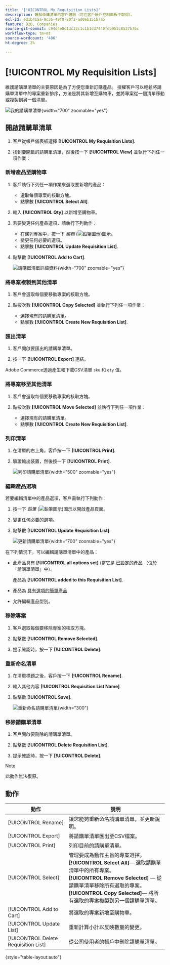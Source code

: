 ```yaml
---
title: '[!UICONTROL My Requisition Lists]'
description: 瞭解申購清單的客戶體驗（可在客戶帳戶控制面板中取得）。
exl-id: ed1b41aa-9c36-49f8-80f2-ad0eb151b7a5
feature: B2B, Companies
source-git-commit: c94d4e8d13c32c1c1b1d37440fdb953c8527b76c
workflow-type: tm+mt
source-wordcount: '486'
ht-degree: 2%

---
```


# [!UICONTROL My Requisition Lists]

維護請購單清單的主要原因是為了方便您重新訂購產品。 授權客戶可以輕鬆將請購單清單中的專案重新排序，方法是將其新增至購物車，並將專案從一個清單移動或複製到另一個清單。

![我的請購單清單](./assets/account-dashboard-my-requisition-lists.png){width="700" zoomable="yes"}

## 開啟請購單清單

1. 客戶從帳戶儀表板選擇 **[!UICONTROL My Requisition Lists]**.

1. 找到要開啟的請購單清單，然後按一下 **[!UICONTROL View]** 並執行下列任一項作業：

### 新增產品至購物車

1. 客戶執行下列任一項作業來選取要新增的產品：

   - 選取每個專案的核取方塊。
   - 點擊數 **[!UICONTROL Select All]**.

1. 輸入 **[!UICONTROL Qty]** 以新增至購物車。

1. 若要變更任何產品選項，請執行下列動作：

   - 在條列專案中，按一下 _編輯_ (![鉛筆圖示](../assets/icon-edit-pencil.png))圖示。
   - 變更任何必要的選項。
   - 點擊數 **[!UICONTROL Update Requisition List]**.

1. 點擊數 **[!UICONTROL Add to Cart]**.

   ![請購單清單詳細資料](./assets/requisition-list-view.png){width="700" zoomable="yes"}

### 將專案複製到其他清單

1. 客戶會選取每個要移動專案的核取方塊。

1. 點按次數 **[!UICONTROL Copy Selected]** 並執行下列任一項作業：

   - 選擇現有的請購單清單。
   - 點擊數 **[!UICONTROL Create New Requisition List]**.

### 匯出清單

1. 客戶開啟要匯出的請購單清單。

1. 按一下 **[!UICONTROL Export]** 連結。

Adobe Commerce透過產生和下載CSV清單 `sku` 和 `qty` 值。

### 將專案移至其他清單

1. 客戶會選取每個要移動專案的核取方塊。

1. 點按次數 **[!UICONTROL Move Selected]** 並執行下列任一項作業：

   - 選擇現有的請購單清單。
   - 點擊數 **[!UICONTROL Create New Requisition List]**.

### 列印清單

1. 在清單的右上角，客戶按一下 **[!UICONTROL Print]**.

1. 驗證輸出裝置，然後按一下 **[!UICONTROL Print]**.

   ![列印請購單清單](./assets/requisition-list-print.png){width="500" zoomable="yes"}

### 編輯產品選項

若要編輯清單中的產品選項，客戶需執行下列動作：

1. 按一下 _鉛筆_ (![鉛筆圖示](../assets/icon-edit-pencil.png))圖示以開啟產品頁面。

1. 變更任何必要的選項。

1. 點擊數 **[!UICONTROL Update Requisition List]**.

   ![更新請購單清單](./assets/requisition-list-update.png){width="700" zoomable="yes"}

在下列情況下，可以編輯請購單清單中的產品：

- 此產品具有 **[!UICONTROL all options set]** (當它是 [已設定的產品](../catalog/product-create-configurable.md) （位於「請購單清單」中）。

  產品為 **[!UICONTROL added to this Requisition List]**.

- 產品為 [具有選項的簡單產品](../catalog/settings-advanced-custom-options.md)

- 允許編輯產品型別。

### 移除專案

1. 客戶選取每個要移除專案的核取方塊。

1. 點擊數 **[!UICONTROL Remove Selected]**.

1. 提示確認時，按一下 **[!UICONTROL Delete]**.

### 重新命名清單

1. 在清單標題之後，客戶按一下 **[!UICONTROL Rename]**.

1. 輸入其他內容 **[!UICONTROL Requisition List Name]**.

1. 點擊數 **[!UICONTROL Save]**.

   ![重新命名請購單清單](./assets/requisition-list-rename.png){width="300"}


### 移除請購單清單

1. 客戶開啟要刪除的請購單清單。

1. 點擊數 **[!UICONTROL Delete Requisition List]**.

1. 提示確認時，按一下 **[!UICONTROL Delete]**.

>[!NOTE]
>
>此動作無法復原。

## 動作

| 動作 | 說明 |
|--- |--- |
| [!UICONTROL Rename] | 讓您能夠重新命名請購單清單，並更新說明。 |
| [!UICONTROL Export] | 將請購單清單匯出至CSV檔案。 |
| [!UICONTROL Print] | 列印目前的請購單清單。 |
| [!UICONTROL Select] | 管理要成為動作主旨的專案選擇。 <br/>**[!UICONTROL Select All]**— 選取請購單清單中的所有專案。<br/>**[!UICONTROL Remove Selected]**  — 從請購單清單移除所有選取的專案。 <br/>**[!UICONTROL Copy Selected]**— 將所有選取的專案複製到另一個請購單清單。 |
| [!UICONTROL Add to Cart] | 將選取的專案新增至購物車。 |
| [!UICONTROL Update List] | 重新計算小計以反映數量的變更。 |
| [!UICONTROL Delete Requisition List] | 從公司使用者的帳戶中刪除請購單清單。 |

{style="table-layout:auto"}
